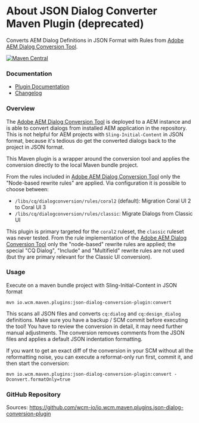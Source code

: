 About JSON Dialog Converter Maven Plugin (deprecated)
=====================================================

Converts AEM Dialog Definitions in JSON Format with Rules from [Adobe AEM Dialog Conversion Tool](https://github.com/Adobe-Marketing-Cloud/aem-dialog-conversion).

[![Maven Central](https://maven-badges.herokuapp.com/maven-central/io.wcm.maven.plugins/json-dialog-conversion-plugin/badge.svg)](https://maven-badges.herokuapp.com/maven-central/io.wcm.maven.plugins/json-dialog-conversion-plugin)


### Documentation

* [Plugin Documentation][plugindocs]
* [Changelog][changelog]


### Overview

The [Adobe AEM Dialog Conversion Tool][aem-dialog-conversion] is deployed to a AEM instance and is able to convert dialogs from installed AEM application in the repository. This is not helpful for AEM projects with `Sling-Initial-Content` in JSON format, because it's tedious do get the converted dialogs back to the project in JSON format.

This Maven plugin is a wrapper around the conversion tool and applies the conversion directly to the local Maven bundle project.

From the rules included in [Adobe AEM Dialog Conversion Tool][aem-dialog-conversion] only the "Node-based rewrite rules" are applied. Via configuration it is possible to choose between:

* `/libs/cq/dialogconversion/rules/coral2` (default): Migration Coral UI 2 to Coral UI 3
* `/libs/cq/dialogconversion/rules/classic`: Migrate Dialogs from Classic UI

This plugin is primary targeted for the `coral2` ruleset, the `classic` ruleset was never tested. From the rule implementation of the [Adobe AEM Dialog Conversion Tool][aem-dialog-conversion] only the "node-based" rewrite rules are applied; the special "CQ Dialog", "Include" and "Multifield" rewrite rules are not used (but thy are primary relevant for the Classic UI conversion).


### Usage

Execute on a maven bundle project with Sling-Initial-Content in JSON format

```
mvn io.wcm.maven.plugins:json-dialog-conversion-plugin:convert
```

This scans all JSON files and converts `cq:dialog` and `cq:design_dialog` definitions. Make sure you have a backup / SCM commit before executing the tool! You have to review the conversion in detail, it may need further manual adjustments. The conversion removes comments from the JSON files and applies a default JSON indentation formatting.

If you want to get an exact diff of the conversion in your SCM without all the reformatting noise, you can execute a reformat-only run first, commit it, and then start the conversion:

```
mvn io.wcm.maven.plugins:json-dialog-conversion-plugin:convert -Dconvert.formatOnly=true
```


### GitHub Repository

Sources: https://github.com/wcm-io/io.wcm.maven.plugins.json-dialog-conversion-plugin


[aem-dialog-conversion]: https://github.com/Adobe-Marketing-Cloud/aem-dialog-conversion
[plugindocs]: plugin-info.html
[changelog]: changes-report.html
